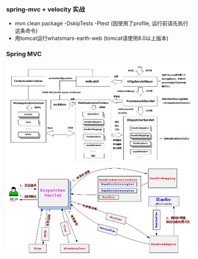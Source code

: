 ### spring-mvc + velocity 实战
- mvn clean package -DskipTests -Ptest (因使用了profile, 运行前请先执行这条命令)
- 用tomcat运行whatsmars-earth-web (tomcat请使用8.0以上版本)

### Spring MVC
![DispatcherServlet初始化主线的过程](springmvc.png)
![http请求处理路线](springmvc2.jpg)